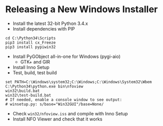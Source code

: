 Releasing a New Windows Installer
=================================

* Install the latest 32-bit Python 3.4.x
* Install dependencies with PIP

```
cd C:\Python34\Scripts
pip3 install cx_Freeze
pip3 install pypiwin32
```

* Install PyGObject all-in-one for Windows (pygi-aio)
    - GTK+ and GIR
* Install Inno Setup
* Test, build, test build

```
set PATH=C:\Windows\system32;C:\Windows;C:\Windows\System32\Wbem
C:\Python34\python.exe bin\nfoview
win32\build.bat
win32\test-build.bat
# If needed, enable a console window to see output:
# winsetup.py: s/base="Win32GUI"/base=None/
```

* Check `win32/nfoview.iss` and compile with Inno Setup
* Install NFO Viewer and check that it works
